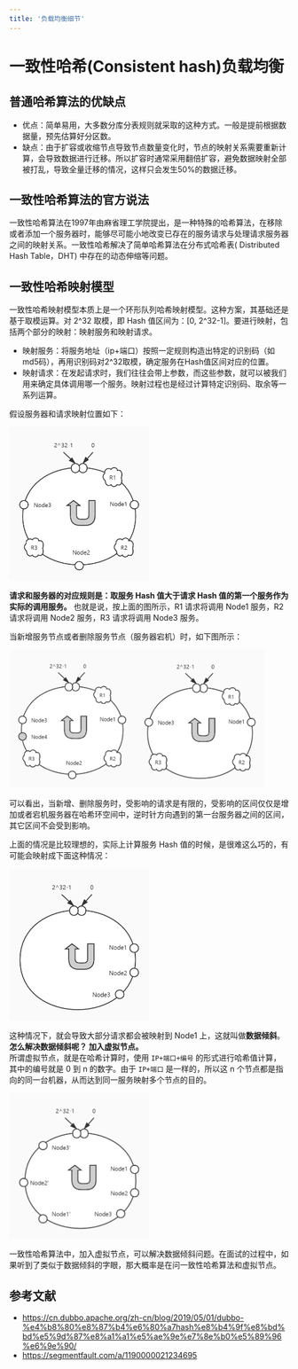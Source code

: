 ```yaml
---
title: '负载均衡细节'
---
```


# 一致性哈希(Consistent hash)负载均衡

## 普通哈希算法的优缺点
- 优点：简单易用，大多数分库分表规则就采取的这种方式。一般是提前根据数据量，预先估算好分区数。
- 缺点：由于扩容或收缩节点导致节点数量变化时，节点的映射关系需要重新计算，会导致数据进行迁移。所以扩容时通常采用翻倍扩容，避免数据映射全部被打乱，导致全量迁移的情况，这样只会发生50%的数据迁移。

## 一致性哈希算法的官方说法
一致性哈希算法在1997年由麻省理工学院提出，是一种特殊的哈希算法，在移除或者添加一个服务器时，能够尽可能小地改变已存在的服务请求与处理请求服务器之间的映射关系。一致性哈希解决了简单哈希算法在分布式哈希表( Distributed Hash Table，DHT) 中存在的动态伸缩等问题。

## 一致性哈希映射模型
一致性哈希映射模型本质上是一个环形队列哈希映射模型。这种方案，其基础还是基于取模运算。对 2^32 取模，即 Hash 值区间为：[0, 2^32-1]。要进行映射，包括两个部分的映射：映射服务和映射请求。  
- 映射服务：将服务地址（ip+端口）按照一定规则构造出特定的识别码（如md5码），再用识别码对2^32取模，确定服务在Hash值区间对应的位置。
- 映射请求：在发起请求时，我们往往会带上参数，而这些参数，就可以被我们用来确定具体调用哪一个服务。映射过程也是经过计算特定识别码、取余等一系列运算。  

假设服务器和请求映射位置如下：
<div align="left"><img src="./asserts/一致性哈希映射请求图一.jpg" width="50%"/></div> 

**请求和服务器的对应规则是：取服务 Hash 值大于请求 Hash 值的第一个服务作为实际的调用服务。** 也就是说，按上面的图所示，R1 请求将调用 Node1 服务，R2 请求将调用 Node2 服务，R3 请求将调用 Node3 服务。  

当新增服务节点或者删除服务节点（服务器宕机）时，如下图所示：

<div align="left"><img src="./asserts/一致性哈希映射请求图二.jpg" width="45%"/><img src="./asserts/一致性哈希映射请求图三.jpg" width="46.5%"/></div> 

可以看出，当新增、删除服务时，受影响的请求是有限的，受影响的区间仅仅是增加或者宕机服务器在哈希环空间中，逆时针方向遇到的第一台服务器之间的区间，其它区间不会受到影响。

上面的情况是比较理想的，实际上计算服务 Hash 值的时候，是很难这么巧的，有可能会映射成下面这种情况：
<div align="left"><img src="./asserts/一致性哈希映射请求图四.jpg" width="50%"/></div> 

这种情况下，就会导致大部分请求都会被映射到 Node1 上，这就叫做**数据倾斜**。   
**怎么解决数据倾斜呢？ 加入虚拟节点。**   
所谓虚拟节点，就是在哈希计算时，使用 `IP+端口+编号` 的形式进行哈希值计算，其中的编号就是 0 到 n 的数字。由于 `IP+端口` 是一样的，所以这 n 个节点都是指向的同一台机器，从而达到同一服务映射多个节点的目的。
<div align="left"><img src="./asserts/一致性哈希映射请求图五.jpg" width="50%"/></div> 

一致性哈希算法中，加入虚拟节点，可以解决数据倾斜问题。在面试的过程中，如果听到了类似于数据倾斜的字眼，那大概率是在问一致性哈希算法和虚拟节点。


## 参考文献
- https://cn.dubbo.apache.org/zh-cn/blog/2019/05/01/dubbo-%e4%b8%80%e8%87%b4%e6%80%a7hash%e8%b4%9f%e8%bd%bd%e5%9d%87%e8%a1%a1%e5%ae%9e%e7%8e%b0%e5%89%96%e6%9e%90/
- https://segmentfault.com/a/1190000021234695